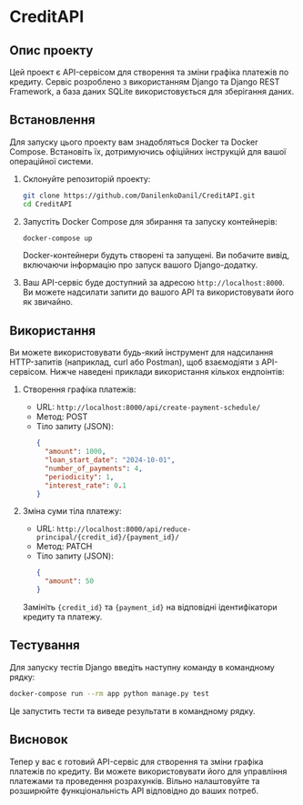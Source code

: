 # CreditAPI
## Опис проекту

Цей проект є API-сервісом для створення та зміни графіка платежів по кредиту. Сервіс розроблено з використанням Django та Django REST Framework, а база даних SQLite використовується для зберігання даних.

## Встановлення

Для запуску цього проекту вам знадобляться Docker та Docker Compose. Встановіть їх, дотримуючись офіційних інструкцій для вашої операційної системи.

1. Склонуйте репозиторій проекту:

   ```bash
   git clone https://github.com/DanilenkoDanil/CreditAPI.git
   cd CreditAPI
   ```

2. Запустіть Docker Compose для збирання та запуску контейнерів:

   ```bash
   docker-compose up
   ```

   Docker-контейнери будуть створені та запущені. Ви побачите вивід, включаючи інформацію про запуск вашого Django-додатку.

3. Ваш API-сервіс буде доступний за адресою `http://localhost:8000`. Ви можете надсилати запити до вашого API та використовувати його як звичайно.

## Використання

Ви можете використовувати будь-який інструмент для надсилання HTTP-запитів (наприклад, curl або Postman), щоб взаємодіяти з API-сервісом. Нижче наведені приклади використання кількох ендпоінтів:

1. Створення графіка платежів:
   - URL: `http://localhost:8000/api/create-payment-schedule/`
   - Метод: POST
   - Тіло запиту (JSON):
     ```json
     {
       "amount": 1000,
       "loan_start_date": "2024-10-01",
       "number_of_payments": 4,
       "periodicity": 1,
       "interest_rate": 0.1
     }
     ```

2. Зміна суми тіла платежу:
   - URL: `http://localhost:8000/api/reduce-principal/{credit_id}/{payment_id}/`
   - Метод: PATCH
   - Тіло запиту (JSON):
     ```json
     {
       "amount": 50
     }
     ```
   Замініть `{credit_id}` та `{payment_id}` на відповідні ідентифікатори кредиту та платежу.

## Тестування

Для запуску тестів Django введіть наступну команду в командному рядку:

```bash
docker-compose run --rm app python manage.py test
```

Це запустить тести та виведе результати в командному рядку.

## Висновок

Тепер у вас є готовий API-сервіс для створення та зміни графіка платежів по кредиту. Ви можете використовувати його для управління платежами та проведення розрахунків. Вільно налаштовуйте та розширюйте функціональність API відповідно до ваших потреб.
